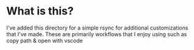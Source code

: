 # What is this?

I've added this directory for a simple rsync for additional customizations
that I've made. These are primarily workflows that I enjoy using such
as copy path & open with vscode
